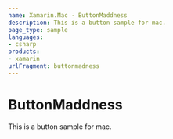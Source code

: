 ```yaml
---
name: Xamarin.Mac - ButtonMaddness
description: This is a button sample for mac.
page_type: sample
languages:
- csharp
products:
- xamarin
urlFragment: buttonmadness
---
```

# ButtonMaddness

This is a button sample for mac.
